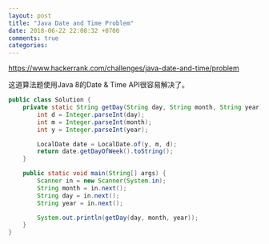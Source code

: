 ```yaml
---
layout: post
title: "Java Date and Time Problem"
date: 2018-06-22 22:08:32 +0700
comments: true
categories:
---
```


https://www.hackerrank.com/challenges/java-date-and-time/problem

这道算法题使用Java 8的Date & Time API很容易解决了。

```java
public class Solution {
    private static String getDay(String day, String month, String year) {
        int d = Integer.parseInt(day);
        int m = Integer.parseInt(month);
        int y = Integer.parseInt(year);

        LocalDate date = LocalDate.of(y, m, d);
        return date.getDayOfWeek().toString();
    }

    public static void main(String[] args) {
        Scanner in = new Scanner(System.in);
        String month = in.next();
        String day = in.next();
        String year = in.next();

        System.out.println(getDay(day, month, year));
    }
}
```
